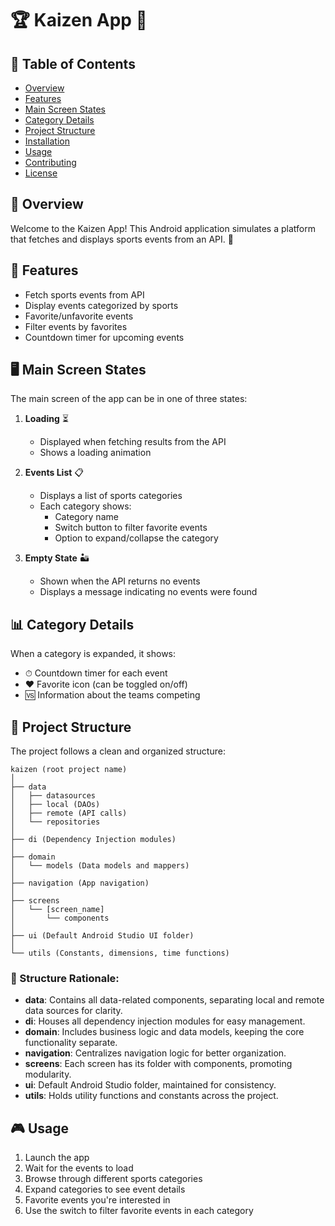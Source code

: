 # 🏆 Kaizen App 📱

## 📌 Table of Contents
- [Overview](#-overview)
- [Features](#-features)
- [Main Screen States](#-main-screen-states)
- [Category Details](#-category-details)
- [Project Structure](#-project-structure)
- [Installation](#-installation)
- [Usage](#-usage)
- [Contributing](#-contributing)
- [License](#-license)

## 🌟 Overview

Welcome to the Kaizen App! This Android application simulates a platform that fetches and displays sports events from an API. 🏅

## 🚀 Features

- Fetch sports events from API
- Display events categorized by sports
- Favorite/unfavorite events
- Filter events by favorites
- Countdown timer for upcoming events

## 🖥 Main Screen States

The main screen of the app can be in one of three states:

1. **Loading** ⏳
   - Displayed when fetching results from the API
   - Shows a loading animation

2. **Events List** 📋
   - Displays a list of sports categories
   - Each category shows:
     - Category name
     - Switch button to filter favorite events
     - Option to expand/collapse the category

3. **Empty State** 🏜
   - Shown when the API returns no events
   - Displays a message indicating no events were found

## 📊 Category Details

When a category is expanded, it shows:

- ⏱ Countdown timer for each event
- ❤️ Favorite icon (can be toggled on/off)
- 🆚 Information about the teams competing

## 📁 Project Structure

The project follows a clean and organized structure:

```
kaizen (root project name)
│
├── data
│   ├── datasources
│   ├── local (DAOs)
│   ├── remote (API calls)
│   └── repositories
│
├── di (Dependency Injection modules)
│
├── domain
│   └── models (Data models and mappers)
│
├── navigation (App navigation)
│
├── screens
│   └── [screen_name]
│       └── components
│
├── ui (Default Android Studio UI folder)
│
└── utils (Constants, dimensions, time functions)
```

### 📁 Structure Rationale:

- **data**: Contains all data-related components, separating local and remote data sources for clarity.
- **di**: Houses all dependency injection modules for easy management.
- **domain**: Includes business logic and data models, keeping the core functionality separate.
- **navigation**: Centralizes navigation logic for better organization.
- **screens**: Each screen has its folder with components, promoting modularity.
- **ui**: Default Android Studio folder, maintained for consistency.
- **utils**: Holds utility functions and constants across the project.


## 🎮 Usage

1. Launch the app
2. Wait for the events to load
3. Browse through different sports categories
4. Expand categories to see event details
5. Favorite events you're interested in
6. Use the switch to filter favorite events in each category


